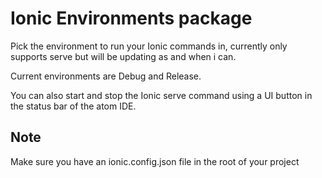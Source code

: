 # Ionic Environments package

Pick the environment to run your Ionic commands in, currently only supports serve but will be updating as and when i can.

Current environments are Debug and Release.

You can also start and stop the Ionic serve command using a UI button in the status bar of the atom IDE.

## Note

Make sure you have an ionic.config.json file in the root of your project
